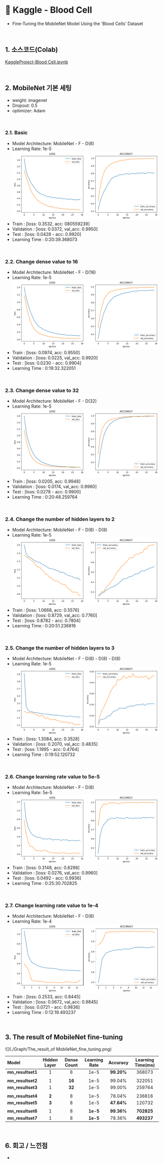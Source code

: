 # :pushpin: Kaggle - Blood Cell
- Fine-Tuning the MobileNet Model Using the 'Blood Cells' Dataset

</br>

## 1. 소스코드(Colab)
[KaggleProject-Blood Cell.ipynb](https://colab.research.google.com/drive/18BXx_fb77k9KbYsv_bVidVf9FhbqK2KA#scrollTo=f2XiUpwDXhNq)

</br>

## 2. MobileNet 기본 세팅
- weight: imagenet
- Dropout: 0.5
- optimizer: Adam

</br>

### 2.1. Basic
- Model Architecture: MobileNet - F - D(8)
- Learning Rate: 1e-5
![](./Graph/1.png)
- Train : [loss: 0.3532, acc: 080559239]
- Validation : [loss: 0.0372, val_acc: 0.9950]
- Test : [loss: 0.0428 - acc: 0.9920]
- Learning Time :  0:20:39.368073

</br>

### 2.2. Change dense value to 16
- Model Architecture: MobileNet - F - D(16)
- Learning Rate: 1e-5
![](./Graph/2.png)
- Train : [loss: 0.0974, acc: 0.9550]
- Validation : [loss: 0.0225, val_acc: 0.9920]
- Test : [loss: 0.0230 - acc: 0.9904]
- Learning Time :  0:19:32.322051

</br>

### 2.3. Change dense value to 32
- Model Architecture: MobileNet - F - D(32)
- Learning Rate: 1e-5
![](./Graph/3.png)
- Train : [loss: 0.0205, acc: 0.9948]
- Validation : [loss: 0.0174, val_acc: 0.9960]
- Test : [loss: 0.0278 - acc: 0.9900]
- Learning Time :  0:20:48.259764

</br>

### 2.4. Change the number of hidden layers to 2
- Model Architecture: MobileNet - F - D(8) - D(8)
- Learning Rate: 1e-5
![](./Graph/4.png)
- Train : [loss: 1.0668, acc: 0.5576]
- Validation : [loss: 0.8729, val_acc: 0.7760]
- Test : [loss: 0.8782 - acc: 0.7804]
- Learning Time :  0:20:51.236816

</br>

### 2.5. Change the number of hidden layers to 3
- Model Architecture: MobileNet - F - D(8) - D(8) - D(8)
- Learning Rate: 1e-5
![](./Graph/5.png)
- Train : [loss: 1.3084, acc: 0.3528]
- Validation : [loss: 0.2070, val_acc: 0.4835]
- Test : [loss: 1.1995 - acc: 0.4764]
- Learning Time :  0:19:52.120732

</br>

### 2.6. Change learning rate value to 5e-5
- Model Architecture: MobileNet - F - D(8)
- Learning Rate: 5e-5
![](./graph/6.png)
- Train : [loss: 0.3148, acc: 0.8298]
- Validation : [loss: 0.0276, val_acc: 0.9960]
- Test : [loss: 0.0492 - acc: 0.9936]
- Learning Time :  0:25:30.702825

</br>

### 2.7. Change learning rate value to 1e-4
- Model Architecture: MobileNet - F - D(8)
- Learning Rate: 1e-4
![](./Graph/7.png)
- Train : [loss: 0.2533, acc: 0.8445]
- Validation : [loss: 0.0672, val_acc: 0.9845]
- Test : [loss: 0.0721 - acc: 0.9836]
- Learning Time :  0:12:19.493237

</br>

## 3. The result of MobileNet fine-tuning

![](./Graph/The_result_of MobileNet_fine_tuning.png)

| Model | Hidden Layer | Dense Count | Learning Rate | Accuracy | Learning Time(ms) | 
| :-- | :-: | :-: | :-: | :-: | :-: |
| **mn_resultset1** | 1 | 8 | 1e-5 | **99.20%** | 368073 |
|  |  |  |  |  |  |
| **mn_resultset2** | 1 | **16** | 1e-5 | 99.04% | 322051 |
| **mn_resultset3** | 1 | **32** | 1e-5 | 99.00% | 259764 |
|  |  |  |  |  |  |
| **mn_resultset4** | **2** | 8 | 1e-5 | 78.04% | 236816 |
| **mn_resultset5** | **3** | 8 | 1e-5 | **47.64%** | 120732 |
|  |  |  |  |  |  |
| **mn_resultset6** | 1 | 8 | **1e-5** | **99.36%** | **702825** |
| **mn_resultset7** | 1 | 8 | **1e-5** | 78.36% | **493237** |


</br>

## 6. 회고 / 느낀점
-

</br>

